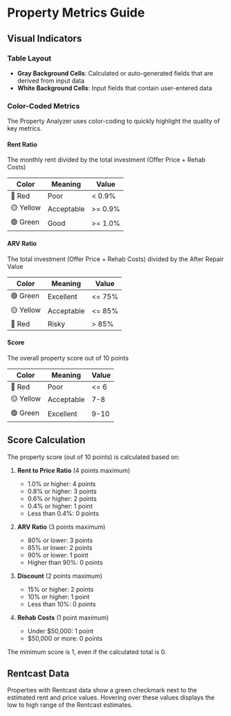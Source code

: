 # Property Metrics Guide

## Visual Indicators

### Table Layout
- **Gray Background Cells**: Calculated or auto-generated fields that are derived from input data
- **White Background Cells**: Input fields that contain user-entered data

### Color-Coded Metrics

The Property Analyzer uses color-coding to quickly highlight the quality of key metrics.

#### Rent Ratio
The monthly rent divided by the total investment (Offer Price + Rehab Costs)

| Color  | Meaning | Value |
|--------|---------|-------|
| 🔴 Red | Poor    | < 0.9% |
| 🟡 Yellow | Acceptable | >= 0.9% |
| 🟢 Green | Good | >= 1.0% |

#### ARV Ratio
The total investment (Offer Price + Rehab Costs) divided by the After Repair Value

| Color  | Meaning | Value |
|--------|---------|-------|
| 🟢 Green | Excellent | <= 75% |
| 🟡 Yellow | Acceptable | <= 85% |
| 🔴 Red | Risky | > 85% |

#### Score
The overall property score out of 10 points

| Color  | Meaning | Value |
|--------|---------|-------|
| 🔴 Red | Poor | <= 6 |
| 🟡 Yellow | Acceptable | 7-8 |
| 🟢 Green | Excellent | 9-10 |

## Score Calculation

The property score (out of 10 points) is calculated based on:

1. **Rent to Price Ratio** (4 points maximum)
   - 1.0% or higher: 4 points
   - 0.8% or higher: 3 points
   - 0.6% or higher: 2 points
   - 0.4% or higher: 1 point
   - Less than 0.4%: 0 points

2. **ARV Ratio** (3 points maximum)
   - 80% or lower: 3 points
   - 85% or lower: 2 points
   - 90% or lower: 1 point
   - Higher than 90%: 0 points

3. **Discount** (2 points maximum)
   - 15% or higher: 2 points
   - 10% or higher: 1 point
   - Less than 10%: 0 points

4. **Rehab Costs** (1 point maximum)
   - Under $50,000: 1 point
   - $50,000 or more: 0 points

The minimum score is 1, even if the calculated total is 0.

## Rentcast Data

Properties with Rentcast data show a green checkmark next to the estimated rent and price values.
Hovering over these values displays the low to high range of the Rentcast estimates. 